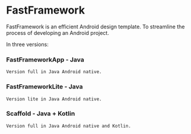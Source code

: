 # FastFramework
FastFramework is an efficient Android design template. To streamline the process of developing an Android project.

In three versions:

### FastFrameworkApp - Java
    Version full in Java Android native.
    
### FastFrameworkLite - Java
    Version lite in Java Android native.


### Scaffold - Java + Kotlin
    Version full in Java Android native and Kotlin.

